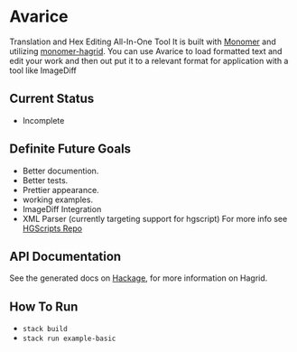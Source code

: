 # Avarice
Translation and Hex Editing All-In-One Tool It is built with [Monomer](https://github.com/fjvallarino/monomer) 
and utilizing [monomer-hagrid](https://github.com/Dretch/monomer-hagrid). You can use Avarice to load formatted
text and edit your work and then out put it to a relevant format for application with a tool like ImageDiff

## Current Status
- Incomplete

## Definite Future Goals
- Better documention.
- Better tests.
- Prettier appearance.
- working examples.
- ImageDiff Integration
- XML Parser (currently targeting support for hgscript) For more info see [HGScripts Repo](https://github.com/HungryGhostsFanTranslation/hgscripts)

## API Documentation
See the generated docs on [Hackage](https://hackage.haskell.org/package/monomer-hagrid), for more information on Hagrid.

## How To Run
* `stack build`
* `stack run example-basic`
